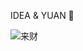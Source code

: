 IDEA & YUAN 🌈

![来财](https://github.com/user-attachments/assets/919ea607-d97c-4945-af21-b415b322782a)
